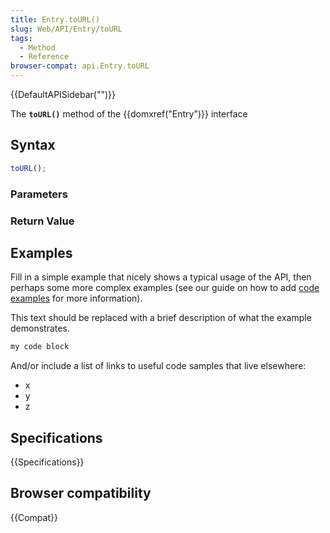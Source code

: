 ```yaml
---
title: Entry.toURL()
slug: Web/API/Entry/toURL
tags:
  - Method
  - Reference
browser-compat: api.Entry.toURL
---
```

{{DefaultAPISidebar("")}}

The **`toURL()`** method of the {{domxref("Entry")}} interface 

## Syntax

```js
toURL();
```

### Parameters



### Return Value



## Examples

Fill in a simple example that nicely shows a typical usage of the API, then perhaps some more complex examples (see our guide on how to add [code examples](/en-US/docs/MDN/Contribute/Structures/Code_examples) for more information).

This text should be replaced with a brief description of what the example demonstrates.

```js
my code block
```

And/or include a list of links to useful code samples that live elsewhere:

*   x
*   y
*   z

## Specifications

{{Specifications}}

## Browser compatibility

{{Compat}}

